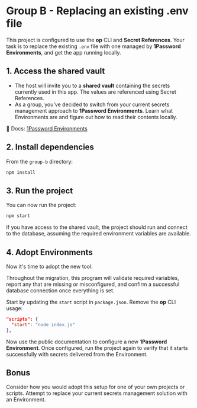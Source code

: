 # Group B - Replacing an existing .env file

This project is configured to use the **op** CLI and **Secret References**. Your task is to replace the existing `.env` file with one managed by **1Password Environments**, and get the app running locally.

## 1. Access the shared vault

- The host will invite you to a **shared vault** containing the secrets currently used in this app. The values are referenced using Secret References.  
- As a group, you’ve decided to switch from your current secrets management approach to **1Password Environments**. Learn what Environments are and figure out how to read their contents locally.

📘 Docs: [1Password Environments](https://developer.1password.com/docs/environments/)

## 2. Install dependencies

From the `group-b` directory:

```bash
npm install
```

## 3. Run the project

You can now run the project:

```bash
npm start
```

If you have access to the shared vault, the project should run and connect to the database, assuming the required environment variables are available.

## 4. Adopt Environments

Now it's time to adopt the new tool.

Throughout the migration, this program will validate required variables, report any that are missing or misconfigured, and confirm a successful database connection once everything is set.

Start by updating the `start` script in `package.json`. Remove the **op** CLI usage:

```json
"scripts": {
  "start": "node index.js"
},
```

Now use the public documentation to configure a new **1Password Environment**. Once configured, run the project again to verify that it starts successfully with secrets delivered from the Environment.

## Bonus

Consider how you would adopt this setup for one of your own projects or scripts. Attempt to replace your current secrets management solution with an Environment.
